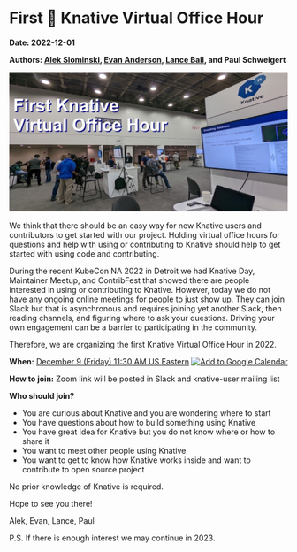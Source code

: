 # First 🌱 Knative Virtual Office Hour

**Date: 2022-12-01**

**Authors: [Alek Slominski](https://aslom.net/), [Evan Anderson](https://off-by-one.dev/), [Lance Ball](https://twitter.com/lanceball), and Paul Schweigert**

![Knative Booth](images/virtual-office-hour-12-2022-with-text.jpg)

We think that there should be an easy way for new Knative users and contributors to get started with our project. Holding virtual office hours for questions and help with using or contributing to Knative should help to get started with using code and contributing.

During the recent KubeCon NA 2022 in Detroit we had Knative Day, Maintainer Meetup, and ContribFest that showed there are people interested in using or contributing to Knative. However, today we do not have any ongoing online meetings for people to just show up. They can join Slack but that is asynchronous and requires joining yet another Slack, then reading channels, and figuring where to ask your questions. Driving your own engagement can be a barrier to participating in the community.

Therefore, we are organizing the first Knative Virtual Office Hour in 2022.

**When:** [December 9 (Friday) 11:30 AM US Eastern](https://dateful.com/convert/utc?t=430pm&d=2022-12-09)
<a target="_blank" href="https://calendar.google.com/calendar/event?action=TEMPLATE&amp;tmeid=NXFjbzVjM3NqZTU1aHNoYmtkbjA5am1uOW4ga25hdGl2ZS50ZWFtXzlxODNiZzA3cXM1YjlycnNscDVqb3I0bDZzQGc&amp;tmsrc=knative.team_9q83bg07qs5b9rrslp5jor4l6s%40group.calendar.google.com"><img border="0" alt="Add to Google Calendar" src="https://www.google.com/calendar/images/ext/gc_button1_en.gif"></a>

**How to join:** Zoom link will be posted in Slack and knative-user mailing list

**Who should join?**

- You are curious about Knative and you are wondering where to start
- You have questions about how to build something using Knative
- You have great idea for Knative but you do not know where or how to share it
- You want to meet other people using Knative
- You want to get to know how Knative works inside and want to contribute to open source project


No prior knowledge of Knative is required.

Hope to see you there!

Alek, Evan, Lance, Paul

P.S. If there is enough interest we may continue in 2023.

